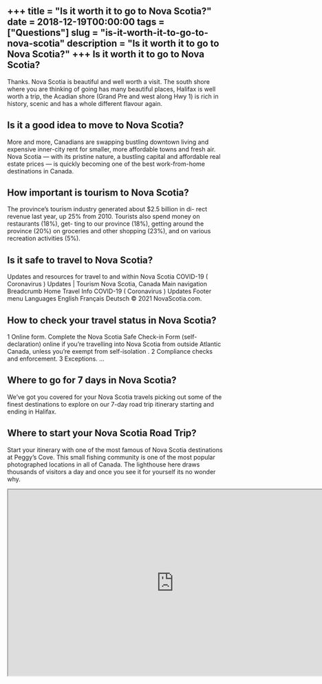 +++
title = "Is it worth it to go to Nova Scotia?"
date = 2018-12-19T00:00:00
tags = ["Questions"]
slug = "is-it-worth-it-to-go-to-nova-scotia"
description = "Is it worth it to go to Nova Scotia?"
+++
Is it worth it to go to Nova Scotia?
------------------------------------

Thanks. Nova Scotia is beautiful and well worth a visit. The south shore where you are thinking of going has many beautiful places, Halifax is well worth a trip, the Acadian shore (Grand Pre and west along Hwy 1) is rich in history, scenic and has a whole different flavour again.

Is it a good idea to move to Nova Scotia?
-----------------------------------------

More and more, Canadians are swapping bustling downtown living and expensive inner-city rent for smaller, more affordable towns and fresh air. Nova Scotia — with its pristine nature, a bustling capital and affordable real estate prices — is quickly becoming one of the best work-from-home destinations in Canada.

How important is tourism to Nova Scotia?
----------------------------------------

The province’s tourism industry generated about $2.5 billion in di- rect revenue last year, up 25% from 2010. Tourists also spend money on restaurants (18%), get- ting to our province (18%), getting around the province (20%) on groceries and other shopping (23%), and on various recreation activities (5%).

Is it safe to travel to Nova Scotia?
------------------------------------

Updates and resources for travel to and within Nova Scotia COVID-19 ( Coronavirus ) Updates | Tourism Nova Scotia, Canada Main navigation Breadcrumb Home Travel Info COVID-19 ( Coronavirus ) Updates Footer menu Languages English Français Deutsch © 2021 NovaScotia.com.

How to check your travel status in Nova Scotia?
-----------------------------------------------

1 Online form. Complete the Nova Scotia Safe Check-in Form (self-declaration) online if you’re travelling into Nova Scotia from outside Atlantic Canada, unless you’re exempt from self-isolation . 2 Compliance checks and enforcement. 3 Exceptions. …

Where to go for 7 days in Nova Scotia?
--------------------------------------

We’ve got you covered for your Nova Scotia travels picking out some of the finest destinations to explore on our 7-day road trip itinerary starting and ending in Halifax.

Where to start your Nova Scotia Road Trip?
------------------------------------------

Start your itinerary with one of the most famous of Nova Scotia destinations at Peggy’s Cove. This small fishing community is one of the most popular photographed locations in all of Canada. The lighthouse here draws thousands of visitors a day and once you see it for yourself its no wonder why.

<iframe allow="accelerometer; autoplay; clipboard-write; encrypted-media; gyroscope; picture-in-picture" allowfullscreen="" class="__youtube_prefs__  epyt-is-override  no-lazyload" data-no-lazy="1" data-origheight="433" data-origwidth="770" data-skipgform_ajax_framebjll="" height="433" id="_ytid_30062" loading="lazy" src="https://www.youtube.com/embed/IQt7OYGowHI?enablejsapi=1&autoplay=0&cc_load_policy=0&cc_lang_pref=&iv_load_policy=1&loop=0&modestbranding=0&rel=1&fs=1&playsinline=0&autohide=2&theme=dark&color=red&controls=1&" title="YouTube player" width="770"></iframe>